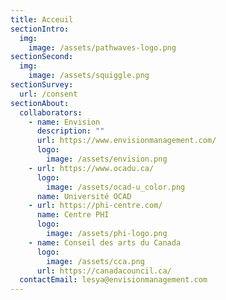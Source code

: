 ```yaml
---
title: Acceuil
sectionIntro:
  img:
    image: /assets/pathwaves-logo.png
sectionSecond:
  img:
    image: /assets/squiggle.png
sectionSurvey:
  url: /consent
sectionAbout:
  collaborators:
    - name: Envision
      description: ""
      url: https://www.envisionmanagement.com/
      logo:
        image: /assets/envision.png
    - url: https://www.ocadu.ca/
      logo:
        image: /assets/ocad-u_color.png
      name: Université OCAD
    - url: https://phi-centre.com/
      name: Centre PHI
      logo:
        image: /assets/phi-logo.png
    - name: Conseil des arts du Canada
      logo:
        image: /assets/cca.png
      url: https://canadacouncil.ca/
  contactEmail: lesya@envisionmanagement.com
---
```

